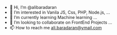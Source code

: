 - 👋 Hi, I’m @alibaradaran
- 👀 I’m interested in Vanila JS, Css, PHP, Node.js, ...
- 🌱 I’m currently learning Machine learning ...
- 💞️ I’m looking to collaborate on FrontEnd Projects ...
- 📫 How to reach me ali.baradaran@ymail.com

<!---
alibaradaran/alibaradaran is a ✨ special ✨ repository because its `README.md` (this file) appears on your GitHub profile.
You can click the Preview link to take a look at your changes.
--->
